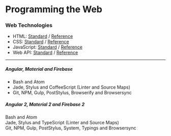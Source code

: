 # Programming the Web

### Web Technologies
* HTML: [Standard](https://www.w3.org/TR/html51/) / [Reference](https://developer.mozilla.org/en-US/docs/Web/HTML/Reference)
* CSS: [Standard](https://www.w3.org/Style/CSS/current-work) / [Reference](https://developer.mozilla.org/en-US/docs/Web/CSS/Reference)
* JavaScript: [Standard](http://www.ecma-international.org/ecma-262/6.0/) / [Reference](https://developer.mozilla.org/en-US/docs/Web/JavaScript/Reference)
* Web API: [Standard](https://www.w3.org/TR/#tr_Javascript_APIs) / [Reference](https://github.com/Shyam-Chen/Web-Cheat-Sheet/blob/master/Web-API-Reference.md)

***

##### Angular, Material and Firebase
* Bash and Atom
* Jade, Stylus and CoffeeScript (Linter and Source Maps)
* Git, NPM, Gulp, PostStylus, Browserify and Browsersync

##### Angular 2, Material 2 and Firebase 2
Bash and Atom<br>
Jade, Stylus and TypeScript (Linter and Source Maps)<br>
Git, NPM, Gulp, PostStylus, System, Typings and Browsersync
